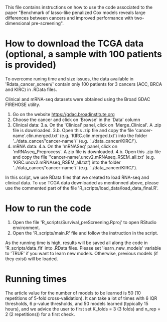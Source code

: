 This file contains instructions on how to use the code associated to the paper "Benchmark of lasso-like penalized Cox models reveals large differences between cancers and improved performance with two-dimensional pre-screening".


How to download the TCGA data (optional, a sample with 100 patients is provided)
==================================

To overcome runing time and size issues, the data available in 'Rdata_cancer_screen/' contain only 100 patients for 3 cancers (ACC, BRCA and KIRC) in .RData files.

Clinical and mRNA-seq datasets were obtained using the Broad GDAC FIREHOSE utility.

1. Go on the website https://gdac.broadinstitute.org
2. Choose the cancer and click on 'Browse' in the 'Data' column
3. Clinical data:
	3.a. On the 'Clinical' panel, click on 'Merge_Clinical'. A .zip file is downloaded.
	3.b. Open this .zip file and copy the file 'cancer-name'.clin.merged.txt' 
	(e.g. 'KIRC.clin.merged.txt') into the folder '../data_cancer/'cancer-name'/' (e.g. '../data_cancer/KIRC/').
4. mRNA data:
	4.a. On the 'mRNASeq' panel, click on 'mRNAseq_Preprocess'. A zip file is downloaded.
	4.b. Open this .zip file and copy the file ''cancer-name'.uncv2.mRNAseq_RSEM_all.txt' 
	(e.g. 'KIRC.uncv2.mRNAseq_RSEM_all.txt') into the folder '../data_cancer/'cancer-name'/' (e.g. '../data_cancer/KIRC/').	

In this script, we use RData files that we created to load RNA-seq and clinical data. To use TCGA data downloaded as mentionned above, please use the commented part of the file 'R_scripts/load_data/load_data_final.R'.

How to run the code 
==================================

1. Open the file 'R_scripts/Survival_preScreening.Rproj' to open RStudio environment.
2. Open the 'R_scripts/main.R' file and follow the instruction in the script. 

As the running time is high, results will be saved all along the code in 'R_scripts/data_fit' into .RData files. Please set 'learn_new_models' variable to 'TRUE' if you want to learn new models. Otherwise, previous models (if they exist) will be loaded.


Running times 
==================================

The article value for the number of models to be learned is 50 (10 repetitions of 5-fold cross-validation). It can take a lot of times with 6 IQR thresholds, 6 p-value thresholds, and 50 models learned (typically 15 hours), and we advice the user to first set K_folds = 3 (3 folds) and n_rep = 2 (2 repetitions)) for a first check.
